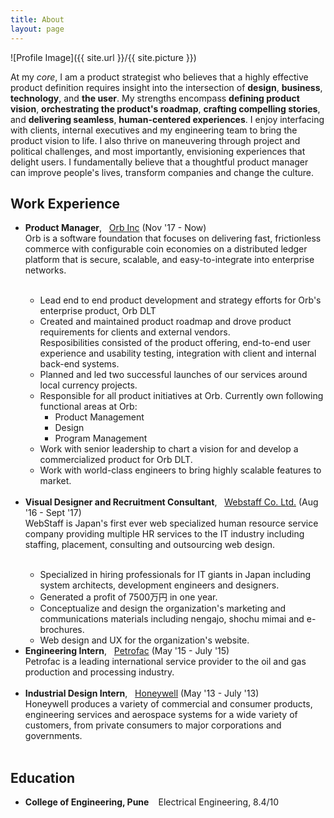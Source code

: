 ```yaml
---
title: About
layout: page
---
```

![Profile Image]({{ site.url }}/{{ site.picture }})

<p>At my <i>core</i>, I am a product strategist who believes that a highly effective product definition requires insight into the intersection of <b>design</b>, <b>business</b>, <b>technology</b>, and <b>the user</b>. My strengths encompass <b>defining product vision</b>, <b>orchestrating the product's roadmap</b>, <b>crafting compelling stories</b>, and <b>delivering seamless</b>, <b>human-centered experiences</b>. I enjoy interfacing with clients, internal executives and my engineering team to bring the product vision to life. I also thrive on maneuvering through project and political challenges, and most importantly, envisioning experiences that delight users. I fundamentally believe that a thoughtful product manager can improve people's lives, transform companies and change the culture. </p>

<h2>Work Experience</h2>

<ul class="skill-list">
	<li><b>Product Manager</b>, &nbsp; <a href="https://imagine-orb.com">Orb Inc</a> (Nov '17 - Now) <br> Orb is a software foundation that focuses on delivering fast, frictionless commerce with configurable coin economies on a distributed ledger platform that is secure, scalable, and easy-to-integrate into enterprise networks.
	</li><br>
		<ul>
			<li>Lead end to end product development and strategy efforts for Orb's enterprise product, Orb DLT </li>
			<li>Created and maintained product roadmap and drove product requirements for clients and external vendors.<br>Resposibilities consisted of the product offering, end-to-end user experience and usability testing, integration with client and internal back-end systems.</li>
			<li>Planned and led two successful launches of our services around local currency projects.</li>
			<li>Responsible for all product initiatives at Orb. Currently own following functional areas at Orb:
				<ul>
					<li>Product Management</li>
					<li>Design</li>
					<li>Program Management</li>
				</ul>
			</li>
			<li>Work with senior leadership to chart a vision for and develop a commercialized product for Orb DLT.</li>
			<li>Work with world-class engineers to bring highly scalable features to market.</li>
		</ul><br>
	<li><b>Visual Designer and Recruitment Consultant</b>, &nbsp; <a href="https://www.webstaff.jp/">Webstaff Co. Ltd.</a> (Aug '16 - Sept '17) <br> WebStaff is Japan's first ever web specialized human resource service company providing multiple HR services to the IT industry including staffing, placement, consulting and outsourcing web design. </li><br>
		<ul>
			<li>Specialized in hiring professionals for IT giants in Japan including system architects, development engineers and designers.</li>
			<li>Generated a profit of 7500万円 in one year.
			</li>
			<li> Conceptualize and design the organization's marketing and communications materials including nengajo, shochu mimai and e-brochures.
			</li>
			<li> Web design and UX for the organization's website.
			</li>
		</ul>
	<li><b> Engineering Intern</b>, &nbsp; <a href="https://www.petrofac.com/en-gb/home/">Petrofac</a> (May '15 - July '15) <br> Petrofac is a leading international service provider to the oil and gas production and processing industry. </li><br>
	<li><b> Industrial Design Intern</b>, &nbsp; <a href="www.honeywell.com">Honeywell</a> (May '13 - July '13) <br> Honeywell produces a variety of commercial and consumer products, engineering services and aerospace systems for a wide variety of customers, from private consumers to major corporations and governments. </li><br>
</ul>
</ul>

<h2>Education</h2>

<ul>
	<li><b>College of Engineering, Pune </b> &nbsp;&nbsp; Electrical Engineering, 8.4/10 </li>
</ul>
